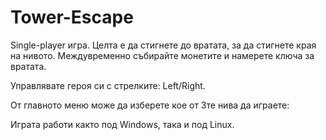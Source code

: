 # Tower-Escape

Single-player игра. Целта е да стигнете до вратата, за да стигнете края на нивото. Междувременно събирайте монетите и намерете ключа за вратата.

Управлявате героя си с стрелките: Left/Right.

От главното меню може да изберете кое от 3те нива да играете: 

Играта работи както под Windows, така и под Linux.
